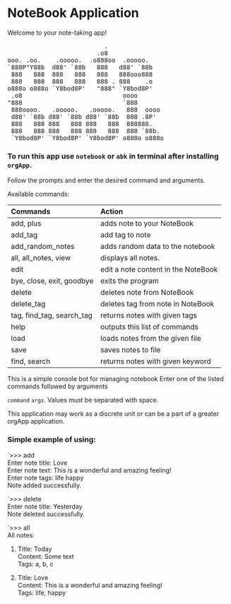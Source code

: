 # NoteBook Application
Welcome to your note-taking app!

<pre>
                          .                     
                        .o8                     
ooo. .oo.    .ooooo.  .o888oo  .ooooo.   
`888P"Y88b  d88' `88b   888   d88' `88b   
 888   888  888   888   888   888ooo888    
 888   888  888   888   888 . 888    .o  
o888o o888o `Y8bod8P'   "888" `Y8bod8P'  
 .o8                           oooo
"888                           `888
 888oooo.   .ooooo.   .ooooo.   888  oooo
 d88' `88b d88' `88b d88' `88b  888 .8P'
 888   888 888   888 888   888  888888.
 888   888 888   888 888   888  888 `88b.
 `Y8bod8P' `Y8bod8P' `Y8bod8P' o888o o888o
</pre>

### To run this app use `notebook` or `abk` in terminal after installing `orgApp`.

Follow the prompts and enter the desired command and arguments.

 Available commands:

|           Commands             |     Action                             |
|:-------------------------------|:---------------------------------------|
|  add, plus                     | adds note to your NoteBook             |
|  add_tag                       | add tag to note                        |
|  add_random_notes              | adds random data to the notebook       |
|  all, all_notes, view          | displays all notes.                    |
|  edit                          | edit a note content in the NoteBook    |
|  bye, close, exit, goodbye     | exits the program                      |
|  delete                        | deletes note from NoteBook             |
|  delete_tag                    | deletes tag from note in NoteBook      |
|  tag, find_tag, search_tag     | returns notes with given tags          |
|  help                          | outputs this list of commands          |
|  load                          | loads notes from the given file        |
|  save                          | saves notes to file                    |
|  find, search                  | returns notes with given keyword       |


This is a simple console bot for managing notebook
Enter one of the listed commands followed by arguments

`command` `args`. Values must be separated with space.

This application may work as a discrete unit or can be 
a part of a greater orgApp application.


### Simple example of using:

`>>> add<br>
Enter note title: Love<br>
Enter note text: This is a wonderful and amazing feeling!<br>
Enter note tags: life happy<br>
Note added successfully.<br>

`>>> delete<br>
Enter note title: Yesterday<br>
Note deleted successfully.<br>

`>>> all<br>
 All notes:

  1. Title: Today<br>
     Content: Some text<br>
     Tags: a, b, c


  2. Title: Love<br>
     Content: This is a wonderful and amazing feeling!<br>
     Tags: life, happy<br>
<br>
<br>